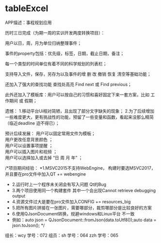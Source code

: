 # tableExcel

APP描述：事程规划应用

历时三日完成（为期一周的实训开发两度转换项目）：

用户以日，周，月为单位归纳整理事件；

事件的property包括：优先级，标签，日期，截止日期，备注；

每一个类型的时间单位有着不同的科学规划的列表栏；

支持导入文件，保存，另存为以及事件的增 删 改 撤销 恢复 清空等基础功能；

还加入了强大的查找功能  查找处高亮  Find next 或 Find previous；

此外还加入了模板库：用户可以按自己的习惯和喜好固定下来一套方案，比如 工作期间 或 假期；


遗憾：
1.移动平台Ui相对简陋，且出现了部分文字缺失的现象；
2.为了后续增加一些难度更大，更有挑战性的功能，预留了一些变量和函数，看起来没那么精简（临近deadline 迫不得已）；


预计后续发展：
用户可以固定常用文件为模板；    
用户更改任意背景颜色 ；    
用户可以设置事项提醒 ；    
用户可以插入图片和视频 ；      
用户可以选择加入或去掉 “日 周 月 年” ；      


/*项目期间经验：
 *1.MSVC2015不支持WebEngine， 构建时要选MSVC2017，并且要在pro文件中加入QT += webengine
 * 2.运行时上一个程序未关闭会有写入问题   Qt的Bug
 * 3.两个项目使用同一个构建套件 其中一个会出现Cannot retrieve debugging output
 * 4.资源文件过大是要在pro文件加入CONFIG += resources_big
 * 5.把所有图片拼接在一张图片，需要哪部分，裁剪哪部分是比较良好的方案
 * 6.使用QJsonDocument转换，规避windows和Linux平台 不一致
 * 例如：auto json = QJsonDocument::fromJson(data.toUtf8());auto data  = json.toJson();
 */
 
 
组长：wcy   学号：072
组员：sh    学号：064
     zzh    学号：065
